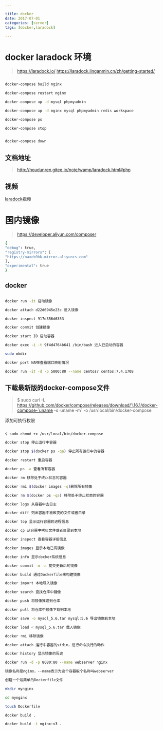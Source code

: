 ```yaml
---

title: docker
date: 2017-07-01
categories: [server]
tags: [docker,laradock]

---
```


# docker laradock 环境

> https://laradock.io/
> https://laradock.linganmin.cn/zh/getting-started/


```bash

docker-compose build nginx

docker-compose restart nginx

docker-compose up -d mysql phpmyadmin

docker-compose up -d nginx mysql phpmyadmin redis workspace 

docker-compose ps

docker-compose stop 


docker-compose down

```


## 文档地址
> http://houdunren.gitee.io/note/wamp/laradock.html#php

## 视频
[laradock视频](https://www.bilibili.com/video/BV1m4411P7er/)



# 国内镜像

>https://developer.aliyun.com/composer

```bash
{
"debug": true,
"registry-mirrors": [
"https://naxeb9hk.mirror.aliyuncs.com"
],
"experimental": true
}
```





## docker

```bash

docker run -it 启动镜像

docker attach d22d6945e23c 进入镜像

docker inspect 917d356d6353

docker commit 创建镜像

docker start ID 启动容器

docker exec -i -t 9f4d4764b641 /bin/bash 进入已启动的容器

sudo mkdir

docker port NAME查看端口映射情况

docker run -it -d -p 5000:80 --name centos7 centos:7.4.1708

```

## 下载最新版的docker-compose文件 

> $ sudo curl -L https://github.com/docker/compose/releases/download/1.16.1/docker-compose-`uname -s`-`uname -m` -o /usr/local/bin/docker-compose

添加可执行权限 

```bash

$ sudo chmod +x /usr/local/bin/docker-compose

docker stop 停止运行中容器

docker stop $(docker ps -qa) 停止所有运行中的容器

docker restart 重启容器

docker ps -a 查看所有容器

docker rm 移除处于终止状态的容器

docker rmi $(docker images -q)删除所有镜像

docker rm $(docker ps -qa) 移除处于终止状态的容器

docker logs 从容器中去日志

docker diff 列出容器中被改变的文件或者目录

docker top 显示运行容器的进程信息

docker cp 从容器中拷贝文件或者目录到本地

docker inspect 查看容器详细信息

docker images 显示本地已有镜像

docker info 显示docker系统信息

docker commit -m -a 提交更新后的镜像

docker build 通过Dockerfile来构建镜像

docker import 本地导入镜像

docker search 查找仓库中镜像

docker push 将镜像推送到仓库

docker pull 将仓库中镜像下载到本地

docker save -o mysql_5.6.tar mysql:5.6 导出镜像到本地

docker load < mysql_5.6.tar 载入镜像

docker rmi 移除镜像

docker attach 运行中容器的stdin，进行命令执行的动作

docker history 显示镜像的历史

docker run -d -p 8080:80 --name webserver nginx

镜像名称是nginx，--name表示为这个容器取个名称叫webserver

创建一个最简单的Dockerfile文件

mkdir mynginx

cd mynginx

touch Dockerfile

docker build .

docker build -t nginx:v3 .

```

